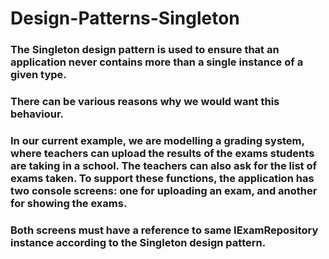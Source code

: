 # Design-Patterns-Singleton

### The Singleton design pattern is used to ensure that an application never contains more than a single instance of a given type.
### There can be various reasons why we would want this behaviour.
### In our current example, we are modelling a grading system, where teachers can upload the results of the exams students are taking in a school. The teachers can also ask for the list of exams taken. To support these functions, the application has two console screens: one for uploading an exam, and another for showing the exams.
### Both screens must have a reference to same IExamRepository instance according to the Singleton design pattern. 